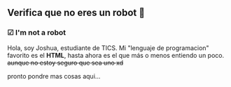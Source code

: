 ## Verifica que no eres un robot 🤖
### ☑ I'm not a robot
Hola, soy Joshua, estudiante de TICS. Mi "lenguaje de programacion" favorito es el **HTML**, hasta ahora es el que más o menos entiendo un poco. ~~aunque no estoy seguro que sea uno xd~~

pronto pondre mas cosas aqui...
